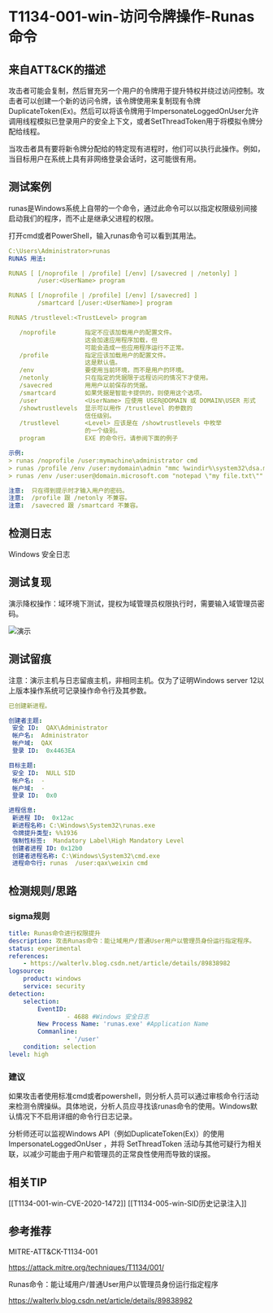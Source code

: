 # T1134-001-win-访问令牌操作-Runas命令

## 来自ATT&CK的描述

攻击者可能会复制，然后冒充另一个用户的令牌用于提升特权并绕过访问控制。攻击者可以创建一个新的访问令牌，该令牌使用来复制现有令牌DuplicateToken(Ex)。然后可以将该令牌用于ImpersonateLoggedOnUser允许调用线程模拟已登录用户的安全上下文，或者SetThreadToken用于将模拟令牌分配给线程。

当攻击者具有要将新令牌分配给的特定现有进程时，他们可以执行此操作。例如，当目标用户在系统上具有非网络登录会话时，这可能很有用。

## 测试案例

runas是Windows系统上自带的一个命令，通过此命令可以以指定权限级别间接启动我们的程序，而不止是继承父进程的权限。

打开cmd或者PowerShell，输入runas命令可以看到其用法。

```yml
C:\Users\Administrator>runas
RUNAS 用法:

RUNAS [ [/noprofile | /profile] [/env] [/savecred | /netonly] ]
        /user:<UserName> program

RUNAS [ [/noprofile | /profile] [/env] [/savecred] ]
        /smartcard [/user:<UserName>] program

RUNAS /trustlevel:<TrustLevel> program

   /noprofile        指定不应该加载用户的配置文件。
                     这会加速应用程序加载，但
                     可能会造成一些应用程序运行不正常。
   /profile          指定应该加载用户的配置文件。
                     这是默认值。
   /env              要使用当前环境，而不是用户的环境。
   /netonly          只在指定的凭据限于远程访问的情况下才使用。
   /savecred         用用户以前保存的凭据。
   /smartcard        如果凭据是智能卡提供的，则使用这个选项。
   /user             <UserName> 应使用 USER@DOMAIN 或 DOMAIN\USER 形式
   /showtrustlevels  显示可以用作 /trustlevel 的参数的
                     信任级别。
   /trustlevel       <Level> 应该是在 /showtrustlevels 中枚举
                     的一个级别。
   program           EXE 的命令行。请参阅下面的例子

示例:
> runas /noprofile /user:mymachine\administrator cmd
> runas /profile /env /user:mydomain\admin "mmc %windir%\system32\dsa.msc"
> runas /env /user:user@domain.microsoft.com "notepad \"my file.txt\""

注意:  只在得到提示时才输入用户的密码。
注意:  /profile 跟 /netonly 不兼容。
注意:  /savecred 跟 /smartcard 不兼容。
```

## 检测日志

Windows 安全日志

## 测试复现

演示降权操作：域环境下测试，提权为域管理员权限执行时，需要输入域管理员密码。

![演示](https://image-host-toky.oss-cn-shanghai.aliyuncs.com/Ua9e325e4c1c844bebe09b94ee244d0b9Q.jpg)

## 测试留痕

注意：演示主机与日志留痕主机，非相同主机。仅为了证明Windows server 12以上版本操作系统可记录操作命令行及其参数。

```yml
已创建新进程。

创建者主题:
 安全 ID:  QAX\Administrator
 帐户名:  Administrator
 帐户域:  QAX
 登录 ID:  0x4463EA

目标主题:
 安全 ID:  NULL SID
 帐户名:  -
 帐户域:  -
 登录 ID:  0x0

进程信息:
 新进程 ID:  0x12ac
 新进程名称: C:\Windows\System32\runas.exe
 令牌提升类型: %%1936
 强制性标签:  Mandatory Label\High Mandatory Level
 创建者进程 ID: 0x12b0
 创建者进程名称: C:\Windows\System32\cmd.exe
 进程命令行: runas  /user:qax\weixin cmd
```

## 检测规则/思路

### sigma规则

```yml
title: Runas命令进行权限提升
description: 攻击Runas命令：能让域用户/普通User用户以管理员身份运行指定程序。
status: experimental
references:
    - https://walterlv.blog.csdn.net/article/details/89838982
logsource:
​    product: windows
​    service: security
detection:
​    selection:
​        EventID:
​                - 4688 #Windows 安全日志
        New Process Name: 'runas.exe' #Application Name
        Commanline: 
                - '/user'
​    condition: selection
level: high
```

### 建议

如果攻击者使用标准cmd或者powershell，则分析人员可以通过审核命令行活动来检测令牌操纵。具体地说，分析人员应寻找该runas命令的使用。Windows默认情况下不启用详细的命令行日志记录。

分析师还可以监视Windows API（例如DuplicateToken(Ex)）的使用 ImpersonateLoggedOnUser ，并将 SetThreadToken 活动与其他可疑行为相关联，以减少可能由于用户和管理员的正常良性使用而导致的误报。

## 相关TIP
[[T1134-001-win-CVE-2020-1472]]
[[T1134-005-win-SID历史记录注入]]

## 参考推荐

MITRE-ATT&CK-T1134-001

<https://attack.mitre.org/techniques/T1134/001/>

Runas命令：能让域用户/普通User用户以管理员身份运行指定程序

<https://walterlv.blog.csdn.net/article/details/89838982>
